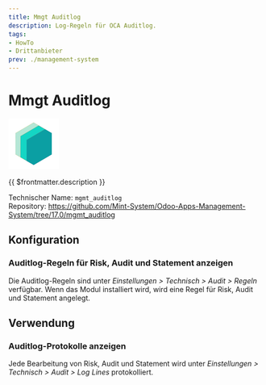 ```yaml
---
title: Mmgt Auditlog
description: Log-Regeln für OCA Auditlog.
tags:
- HowTo
- Drittanbieter
prev: ./management-system
---
```


# Mmgt Auditlog
![icon_oms_box](attachments/icons_odoo_mint_system.png)

{{ $frontmatter.description }}

Technischer Name: `mgmt_auditlog`\
Repository: <https://github.com/Mint-System/Odoo-Apps-Management-System/tree/17.0/mgmt_auditlog>

## Konfiguration

### Auditlog-Regeln für Risk, Audit und Statement anzeigen

Die Auditlog-Regeln sind unter *Einstellungen > Technisch > Audit > Regeln* verfügbar. Wenn das Modul installiert wird, wird eine Regel für Risk, Audit und Statement angelegt.


## Verwendung

### Auditlog-Protokolle anzeigen

Jede Bearbeitung von Risk, Audit und Statement wird unter *Einstellungen > Technisch > Audit > Log Lines* protokolliert.

